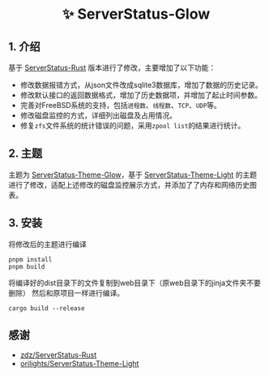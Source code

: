 <p align="center">
    <h1 align="center">✨ ServerStatus-Glow</h1>
</p>


## 1. 介绍
  基于 [ServerStatus-Rust](https://github.com/zdz/ServerStatus-Rust) 版本进行了修改，主要增加了以下功能：
  - 修改数据报错方式，从json文件改成sqlite3数据库，增加了数据的历史记录。
  - 修改默认接口的返回数据格式，增加了历史数据项，并增加了起止时间参数。
  - 完善对FreeBSD系统的支持，包括`进程数`、`线程数`、`TCP`、`UDP`等。
  - 修改磁盘监控的方式，详细列出磁盘及占用情况。
  - 修复`zfs`文件系统的统计错误的问题，采用`zpool list`的结果进行统计。

## 2. 主题
  主题为 [ServerStatus-Theme-Glow](https://github.com/fierceX/ServerStatus-Theme-Glow)，基于 [ServerStatus-Theme-Light](https://github.com/orilights/ServerStatus-Theme-Light) 的主题进行了修改，适配上述修改的磁盘监控展示方式，并添加了了内存和网络历史图表。
## 3. 安装
  将修改后的主题进行编译
  ```
  pnpm install
  pnpm build
  ```
  将编译好的dist目录下的文件复制到web目录下（原web目录下的jinja文件夹不要删除）
  然后和原项目一样进行编译。
  ```
  cargo build --release
  ```
## 感谢

- [zdz/ServerStatus-Rust](https://github.com/zdz/ServerStatus-Rust)
- [orilights/ServerStatus-Theme-Light](https://github.com/orilights/ServerStatus-Theme-Light)
